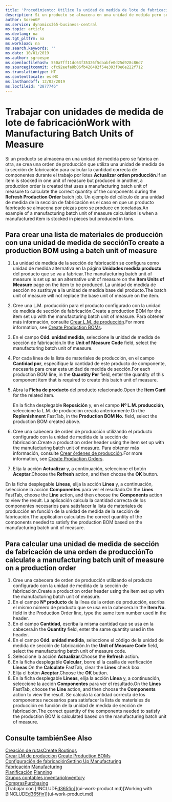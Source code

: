 ```yaml
---
title: 'Procedimiento: Utilice la unidad de medida de lote de fabricación | Documentos de Microsoft'
description: Si un producto se almacena en una unidad de medida pero se fabrica en otra distinta, en la orden de producción debe usar una unidad de medida de lote de fabricación para calcular la cantidad correcta de componentes. Un ejemplo del cálculo de una unidad de medida de la sección de fabricación es el caso en que un producto fabricado se almacena por piezas pero se produce en toneladas.
author: SorenGP
ms.service: dynamics365-business-central
ms.topic: article
ms.devlang: na
ms.tgt_pltfrm: na
ms.workload: na
ms.search.keywords: ''
ms.date: 10/01/2019
ms.author: sgroespe
ms.openlocfilehash: 550a7ff11dc63f35326f5daabfe0d25d928c86d7
ms.sourcegitcommit: cfc92eefa8b06fb426482f54e393f0e6e222f712
ms.translationtype: HT
ms.contentlocale: es-MX
ms.lasthandoff: 12/03/2019
ms.locfileid: "2877746"
---
```

# <a name="work-with-manufacturing-batch-units-of-measure"></a><span data-ttu-id="9615f-104">Trabajar con unidades de medida de lote de fabricación</span><span class="sxs-lookup"><span data-stu-id="9615f-104">Work with Manufacturing Batch Units of Measure</span></span>
<span data-ttu-id="9615f-105">Si un producto se almacena en una unidad de medida pero se fabrica en otra, se crea una orden de producción que utiliza una unidad de medida de la sección de fabricación para calcular la cantidad correcta de componentes durante el trabajo por lotes **Actualizar orden producción**.</span><span class="sxs-lookup"><span data-stu-id="9615f-105">If an item is stocked in one unit of measure but produced in another, a production order is created that uses a manufacturing batch unit of measure to calculate the correct quantity of the components during the **Refresh Production Order** batch job.</span></span> <span data-ttu-id="9615f-106">Un ejemplo del cálculo de una unidad de medida de la sección de fabricación es el caso en que un producto fabricado se almacena por piezas pero se produce en toneladas.</span><span class="sxs-lookup"><span data-stu-id="9615f-106">An example of a manufacturing batch unit of measure calculation is when a manufactured item is stocked in pieces but produced in tons.</span></span>  

## <a name="to-create-a-production-bom-using-a-batch-unit-of-measure"></a><span data-ttu-id="9615f-107">Para crear una lista de materiales de producción con una unidad de medida de sección</span><span class="sxs-lookup"><span data-stu-id="9615f-107">To create a production BOM using a batch unit of measure</span></span>  
1.  <span data-ttu-id="9615f-108">La unidad de medida de la sección de fabricación se configura como unidad de medida alternativa en la página **Unidades medida producto** del producto que se va a fabricar.</span><span class="sxs-lookup"><span data-stu-id="9615f-108">The manufacturing batch unit of measure is set up as an alternative unit of measure on the **Item Units of Measure** page on the item to be produced.</span></span> <span data-ttu-id="9615f-109">La unidad de medida de sección no sustituye a la unidad de medida base del producto.</span><span class="sxs-lookup"><span data-stu-id="9615f-109">The batch unit of measure will not replace the base unit of measure on the item.</span></span>  
2.  <span data-ttu-id="9615f-110">Cree una L.M. producción para el producto configurado con la unidad de medida de sección de fabricación.</span><span class="sxs-lookup"><span data-stu-id="9615f-110">Create a production BOM for the item set up with the manufacturing batch unit of measure.</span></span> <span data-ttu-id="9615f-111">Para obtener más información, consulte [Crear L.M. de producción](production-how-to-create-production-boms.md).</span><span class="sxs-lookup"><span data-stu-id="9615f-111">For more information, see [Create Production BOMs](production-how-to-create-production-boms.md).</span></span>  
3.  <span data-ttu-id="9615f-112">En el campo **Cód. unidad medida**, seleccione la unidad de medida de sección de fabricación.</span><span class="sxs-lookup"><span data-stu-id="9615f-112">In the **Unit of Measure Code** field, select the manufacturing batch unit of measure.</span></span>  
4.  <span data-ttu-id="9615f-113">Por cada línea de la lista de materiales de producción, en el campo **Cantidad por**, especifique la cantidad de este producto de componente, necesaria para crear esta unidad de medida de sección.</span><span class="sxs-lookup"><span data-stu-id="9615f-113">For each production BOM line, in the **Quantity Per** field, enter the quantity of this component item that is required to create this batch unit of measure.</span></span>  
5.  <span data-ttu-id="9615f-114">Abra la **Ficha de producto** del producto relacionado.</span><span class="sxs-lookup"><span data-stu-id="9615f-114">Open the **Item Card** for the related item.</span></span>  

    <span data-ttu-id="9615f-115">En la ficha desplegable **Reposición** y, en el campo **Nº L.M. producción**, seleccione la L.M. de producción creada anteriormente.</span><span class="sxs-lookup"><span data-stu-id="9615f-115">On the **Replenishment** FastTab, in the **Production BOM No.** field, select the production BOM created above.</span></span>  
6.  <span data-ttu-id="9615f-116">Cree una cabecera de orden de producción utilizando el producto configurado con la unidad de medida de la sección de fabricación.</span><span class="sxs-lookup"><span data-stu-id="9615f-116">Create a production order header using the item set up with the manufacturing batch unit of measure.</span></span> <span data-ttu-id="9615f-117">Para obtener más información, consulte [Crear órdenes de producción](production-how-to-create-production-orders.md).</span><span class="sxs-lookup"><span data-stu-id="9615f-117">For more information, see [Create Production Orders](production-how-to-create-production-orders.md).</span></span>  
7.  <span data-ttu-id="9615f-118">Elija la acción **Actualizar** y, a continuación, seleccione el botón **Aceptar**.</span><span class="sxs-lookup"><span data-stu-id="9615f-118">Choose the **Refresh** action, and then choose  the **OK** button.</span></span>  

<span data-ttu-id="9615f-119">En la ficha desplegable **Líneas**, elija la acción **Línea** y, a continuación, seleccione la acción **Componentes** para ver el resultado.</span><span class="sxs-lookup"><span data-stu-id="9615f-119">On the **Lines** FastTab, choose the **Line** action, and then choose the **Components** action to view the result.</span></span> <span data-ttu-id="9615f-120">La aplicación calcula la cantidad correcta de los componentes necesarios para satisfacer la lista de materiales de producción en función de la unidad de medida de la sección de fabricación.</span><span class="sxs-lookup"><span data-stu-id="9615f-120">The application calculates the correct quantity of the components needed to satisfy the production BOM based on the manufacturing batch unit of measure.</span></span>  

## <a name="to-calculate-a-manufacturing-batch-unit-of-measure-on-a-production-order"></a><span data-ttu-id="9615f-121">Para calcular una unidad de medida de sección de fabricación de una orden de producción</span><span class="sxs-lookup"><span data-stu-id="9615f-121">To calculate a manufacturing batch unit of measure on a production order</span></span>  
1.  <span data-ttu-id="9615f-122">Cree una cabecera de orden de producción utilizando el producto configurado con la unidad de medida de la sección de fabricación.</span><span class="sxs-lookup"><span data-stu-id="9615f-122">Create a production order header using the item set up with the manufacturing batch unit of measure.</span></span>  
2.  <span data-ttu-id="9615f-123">En el campo **Nº producto** de la línea de la orden de producción, escriba el mismo número de producto que se usa en la cabecera.</span><span class="sxs-lookup"><span data-stu-id="9615f-123">In the **Item No.** field in the Production Order line, type the same item number used in the header.</span></span>  
3.  <span data-ttu-id="9615f-124">En el campo **Cantidad**, escriba la misma cantidad que se usa en la cabecera.</span><span class="sxs-lookup"><span data-stu-id="9615f-124">In the **Quantity** field, enter the same quantity used in the header.</span></span>  
4.  <span data-ttu-id="9615f-125">En el campo **Cód. unidad medida**, seleccione el código de la unidad de medida de sección de fabricación.</span><span class="sxs-lookup"><span data-stu-id="9615f-125">In the **Unit of Measure Code** field, select the manufacturing batch unit of measure code.</span></span>  
5.  <span data-ttu-id="9615f-126">Seleccione la acción **Actualizar**.</span><span class="sxs-lookup"><span data-stu-id="9615f-126">Choose the **Refresh** action.</span></span>
6.  <span data-ttu-id="9615f-127">En la ficha desplegable **Calcular**, borre el la casilla de verificación **Líneas**.</span><span class="sxs-lookup"><span data-stu-id="9615f-127">On the **Calculate** FastTab, clear the **Lines** check box.</span></span>  
7.  <span data-ttu-id="9615f-128">Elija el botón **Aceptar**.</span><span class="sxs-lookup"><span data-stu-id="9615f-128">Choose the **OK** button.</span></span>  
8.  <span data-ttu-id="9615f-129">En la ficha desplegable **Líneas**, elija la acción **Línea** y, a continuación, seleccione la acción **Componentes** para ver el resultado.</span><span class="sxs-lookup"><span data-stu-id="9615f-129">On the **Lines** FastTab, choose the **Line** action, and then choose the **Components** action to view the result.</span></span> <span data-ttu-id="9615f-130">Se calcula la cantidad correcta de los componentes necesarios para satisfacer la lista de materiales de producción en función de la unidad de medida de sección de fabricación.</span><span class="sxs-lookup"><span data-stu-id="9615f-130">The correct quantity of the components needed to satisfy the production BOM is calculated based on the manufacturing batch unit of measure.</span></span>  

## <a name="see-also"></a><span data-ttu-id="9615f-131">Consulte también</span><span class="sxs-lookup"><span data-stu-id="9615f-131">See Also</span></span>  
[<span data-ttu-id="9615f-132">Creación de rutas</span><span class="sxs-lookup"><span data-stu-id="9615f-132">Create Routings</span></span>](production-how-to-create-routings.md)  
<span data-ttu-id="9615f-133">[Crear LM de producción](production-how-to-create-production-boms.md)   </span><span class="sxs-lookup"><span data-stu-id="9615f-133">[Create Production BOMs](production-how-to-create-production-boms.md)   </span></span>  
[<span data-ttu-id="9615f-134">Configuración de fabricación</span><span class="sxs-lookup"><span data-stu-id="9615f-134">Setting Up Manufacturing</span></span>](production-configure-production-processes.md)  
<span data-ttu-id="9615f-135">[Fabricación](production-manage-manufacturing.md)  </span><span class="sxs-lookup"><span data-stu-id="9615f-135">[Manufacturing](production-manage-manufacturing.md)  </span></span>  
<span data-ttu-id="9615f-136">[Planificación](production-planning.md) </span><span class="sxs-lookup"><span data-stu-id="9615f-136">[Planning](production-planning.md) </span></span>  
[<span data-ttu-id="9615f-137">Grupos contables inventario</span><span class="sxs-lookup"><span data-stu-id="9615f-137">Inventory</span></span>](inventory-manage-inventory.md)  
[<span data-ttu-id="9615f-138">Compras</span><span class="sxs-lookup"><span data-stu-id="9615f-138">Purchasing</span></span>](purchasing-manage-purchasing.md)  
<span data-ttu-id="9615f-139">[Trabajar con [!INCLUDE[d365fin](includes/d365fin_md.md)]](ui-work-product.md)</span><span class="sxs-lookup"><span data-stu-id="9615f-139">[Working with [!INCLUDE[d365fin](includes/d365fin_md.md)]](ui-work-product.md)</span></span>  
